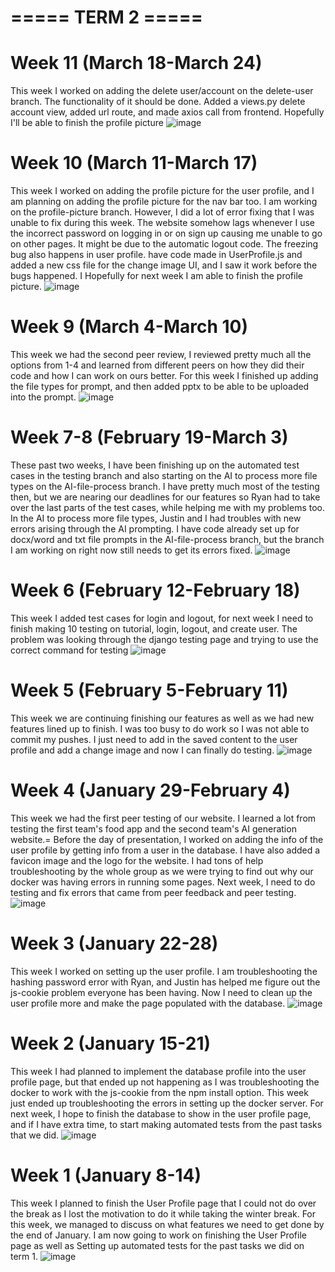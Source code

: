 # ===== TERM 2 =====
# Week 11 (March 18-March 24)
This week I worked on adding the delete user/account on the delete-user branch. The functionality of it should be done. Added a views.py delete account view, added url route, and made axios call from frontend. Hopefully I'll be able to finish the profile picture
![image](https://github.com/COSC-499-W2023/year-long-project-team-11/assets/60246855/f32baa4f-6efd-4666-913d-8a3f32082554)

# Week 10 (March 11-March 17)
This week I worked on adding the profile picture for the user profile, and I am planning on adding the profile picture for the nav bar too. I am working on the profile-picture branch. However, I did a lot of error fixing that I was unable to fix during this week. The website somehow lags whenever I use the incorrect password on logging in or on sign up causing me unable to go on other pages. It might be due to the automatic logout code. The freezing bug also happens in user profile.  have code made in UserProfile.js and added a new css file for the change image UI, and I saw it work before the bugs happened. I Hopefully for next week I am able to finish the profile picture.
![image](https://github.com/COSC-499-W2023/year-long-project-team-11/assets/60246855/4fa572a9-3de5-417c-8834-e1041c407372)

# Week 9 (March 4-March 10)
This week we had the second peer review, I reviewed pretty much all the options from 1-4 and learned from different peers on how they did their code and how I can work on ours better. For this week I finished up adding the file types for prompt, and then added pptx to be able to be uploaded into the prompt.
![image](https://github.com/COSC-499-W2023/year-long-project-team-11/assets/60246855/2141e585-4b0f-4d6c-b784-04e02d4f1065)

# Week 7-8 (February 19-March 3)
These past two weeks, I have been finishing up on the automated test cases in the testing branch and also starting on the AI to process more file types on the AI-file-process branch. I have pretty much most of the testing then, but we are nearing our deadlines for our features so Ryan had to take over the last parts of the test cases, while helping me with my problems too. In the AI to process more file types, Justin and I had troubles with new errors arising through the AI prompting. I have code already set up for docx/word and txt file prompts in the AI-file-process branch, but the branch I am working on right now still needs to get its errors fixed.
![image](https://github.com/COSC-499-W2023/year-long-project-team-11/assets/60246855/9b8cfa5d-bdd9-453c-a2c3-470ee29b45ac)

# Week 6 (February 12-February 18)
This week I added test cases for login and logout, for next week I need to finish making 10 testing on tutorial, login, logout, and create user. The problem was looking through the django testing page and trying to use the correct command for testing
![image](https://github.com/COSC-499-W2023/year-long-project-team-11/assets/60246855/03876c23-dd62-4d06-9af4-475fc7aac41f)

# Week 5 (February 5-February 11)
This week we are continuing finishing our features as well as we had new features lined up to finish. I was too busy to do work so I was not able to commit my pushes. I just need to add in the saved content to the user profile and add a change image and now I can finally do testing. 
![image](https://github.com/COSC-499-W2023/year-long-project-team-11/assets/60246855/a00915c0-44ee-4caa-960c-1ceef8432a79)

# Week 4 (January 29-February 4)
This week we had the first peer testing of our website. I learned a lot from testing the first team's food app and the second team's AI generation website.= Before the day of presentation, I worked on adding the info of the user profile by getting info from a user in the database. I have also added a favicon image and the logo for the website. I had tons of help troubleshooting by the whole group as we were trying to find out why our docker was having errors in running some pages. Next week, I need to do testing and fix errors that came from peer feedback and peer testing.
![image](https://github.com/COSC-499-W2023/year-long-project-team-11/assets/60246855/efb0c423-2b8c-49ee-a14c-fce1f31e26ea)

# Week 3 (January 22-28)
This week I worked on setting up the user profile. I am troubleshooting the hashing password error with Ryan, and Justin has helped me figure out the js-cookie problem everyone has been having. Now I need to clean up the user profile more and make the page populated with the database.
![image](https://github.com/COSC-499-W2023/year-long-project-team-11/assets/60246855/743b7bb2-ae9e-41a2-8b9f-e15bba932beb)

# Week 2 (January 15-21)
This week I had planned to implement the database profile into the user profile page, but that ended up not happening as I was troubleshooting the docker to work with the js-cookie from the npm install option. This week just ended up troubleshooting the errors in setting up the docker server. For next week, I hope to finish the database to show in the user profile page, and if I have extra time, to start making automated tests from the past tasks that we did.
![image](https://github.com/COSC-499-W2023/year-long-project-team-11/assets/60246855/f3244fbc-8c1a-4c58-9be6-6494492123ee)

# Week 1 (January 8-14)
This week I planned to finish the User Profile page that I could not do over the break as I lost the motivation to do it while taking the winter break. For this week, we managed to discuss on what features we need to get done by the end of January. I am now going to work on finishing the User Profile page as well as Setting up automated tests for the past tasks we did on term 1.
![image](https://github.com/COSC-499-W2023/year-long-project-team-11/assets/60246855/aed587e8-80ea-4477-9b8d-b07c57c596e8)



